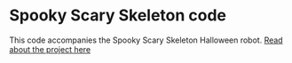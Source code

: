 # Spooky Scary Skeleton code

This code accompanies the Spooky Scary Skeleton Halloween robot. [Read about the project here](https://www.kevsrobots.com/blog/spooky-scary-skeleton.html)

